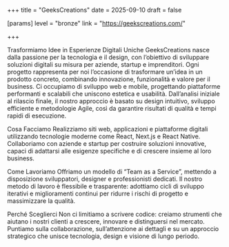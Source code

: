+++
title = "GeeksCreations"
date = 2025-09-10
draft = false

[params]
level = "bronze"
link = "https://geekscreations.com/"

+++

Trasformiamo Idee in Esperienze Digitali Uniche
GeeksCreations nasce dalla passione per la tecnologia e il design, con l’obiettivo di sviluppare soluzioni digitali su misura per aziende, startup e imprenditori. Ogni progetto rappresenta per noi l’occasione di trasformare un’idea in un prodotto concreto, combinando innovazione, funzionalità e valore per il business.
Ci occupiamo di sviluppo web e mobile, progettando piattaforme performanti e scalabili che uniscono estetica e usabilità. Dall’analisi iniziale al rilascio finale, il nostro approccio è basato su design intuitivo, sviluppo efficiente e metodologie Agile, così da garantire risultati di qualità e tempi rapidi di esecuzione.

Cosa Facciamo
 Realizziamo siti web, applicazioni e piattaforme digitali utilizzando tecnologie moderne come React, Next.js e React Native. Collaboriamo con aziende e startup per costruire soluzioni innovative, capaci di adattarsi alle esigenze specifiche e di crescere insieme al loro business.

Come Lavoriamo
 Offriamo un modello di “Team as a Service”, mettendo a disposizione sviluppatori, designer e professionisti dedicati. Il nostro metodo di lavoro è flessibile e trasparente: adottiamo cicli di sviluppo iterativi e miglioramenti continui per ridurre i rischi di progetto e massimizzare la qualità.

Perché Sceglierci
 Non ci limitiamo a scrivere codice: creiamo strumenti che aiutano i nostri clienti a crescere, innovare e distinguersi nel mercato. Puntiamo sulla collaborazione, sull’attenzione ai dettagli e su un approccio strategico che unisce tecnologia, design e visione di lungo periodo.
